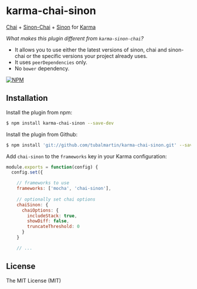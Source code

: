karma-chai-sinon
==========

[Chai](http://chaijs.com) + [Sinon-Chai](http://chaijs.com/plugins/sinon-chai) + [Sinon](http://sinonjs.org/) for [Karma](http://karma-runner.github.io)

*What makes this plugin different from `karma-sinon-chai`?*
* It allows you to use either the latest versions of sinon, chai and sinon-chai or the specific versions your project already uses.
* It uses `peerDependencies` only.
* No `bower` dependency.

[![NPM](https://nodei.co/npm/karma-chai-sinon.png?downloads=true)](https://npmjs.org/package/karma-chai-sinon)

Installation
------------

Install the plugin from npm:

```sh
$ npm install karma-chai-sinon --save-dev
```

Install the plugin from Github:

```sh
$ npm install 'git://github.com/tubalmartin/karma-chai-sinon.git' --save-dev
```

Add `chai-sinon` to the `frameworks` key in your Karma configuration:

```js
module.exports = function(config) {
  config.set({

    // frameworks to use
    frameworks: ['mocha', 'chai-sinon'],
    
    // optionally set chai options
    chaiSinon: {
      chaiOptions: {
        includeStack: true,
        showDiff: false,
        truncateThreshold: 0
      }
    }

    // ...
```

License
-------

The MIT License (MIT)
